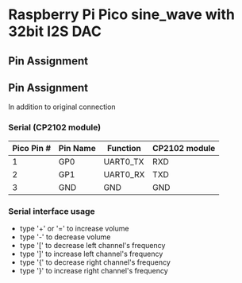 # Raspberry Pi Pico sine_wave with 32bit I2S DAC

## Pin Assignment

## Pin Assignment
In addition to original connection

### Serial (CP2102 module)
| Pico Pin # | Pin Name | Function | CP2102 module |
----|----|----|----
|  1 | GP0 | UART0_TX | RXD |
|  2 | GP1 | UART0_RX | TXD |
|  3 | GND | GND | GND |

### Serial interface usage
* type '+' or '=' to increase volume
* type '-' to decrease volume
* type '[' to decrease left channel's frequency
* type ']' to increase left channel's frequency
* type '{' to decrease right channel's frequency
* type '}' to increase right channel's frequency